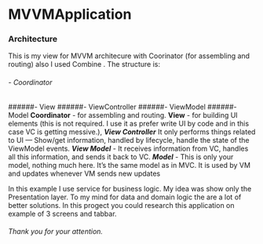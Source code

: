 # MVVMApplication
### Architecture
This is my view for MVVM architecure with Coorinator (for assembling and routing) also I used Combine . 
The structure is: 
###### - Coordinator
######- View
######- ViewController
######- ViewModel
######- Model
 **Coordinator** - for assembling and routing.
 **View** - for building UI elements (this is not required. I use it as prefer write UI by code and in this case VC is getting messive.),
***View Controller***  It only performs things related to UI — Show/get information, handled by lifecycle, handle the state of the ViewModel events.
***View Model***  - It receives information from VC, handles all this information, and sends it back to VC.
***Model*** - This is only your model, nothing much here. It’s the same model as in MVC. It is used by VM and updates whenever VM sends new updates
 
In this example I use service for business logic. My idea was show only the Presentation layer.  To my mind for data and domain logic the are a lot of better solutions.
In this progect you could research this application on example of 3 screens and tabbar. 
###### Thank you for your attention.

